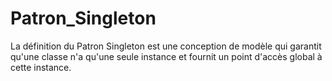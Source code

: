 # Patron_Singleton
La définition du Patron Singleton est une conception de modèle qui garantit qu'une classe n'a qu'une seule instance et fournit un point d'accès global à cette instance. 
